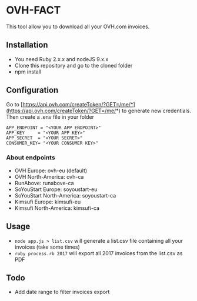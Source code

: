 # OVH-FACT

This tool allow you to download all your OVH.com invoices.

## Installation

* You need Ruby 2.x.x and nodeJS 9.x.x
* Clone this repository and go to the cloned folder
* npm install

## Configuration

Go to [https://api.ovh.com/createToken/?GET=/me/*](https://api.ovh.com/createToken/?GET=/me/*) to generate new credentials.
Then create a .env file in your folder

````
APP_ENDPOINT = "<YOUR APP ENDPOINT>"
APP_KEY     = "<YOUR APP KEY>"
APP_SECRET  = "<YOUR SECRET>"
CONSUMER_KEY= "<YOUR CONSUMER KEY>"
````

### About endpoints

* OVH Europe: ovh-eu (default)
* OVH North-America: ovh-ca
* RunAbove: runabove-ca
* SoYouStart Europe: soyoustart-eu
* SoYouStart North-America: soyoustart-ca
* Kimsufi Europe: kimsufi-eu
* Kimsufi North-America: kimsufi-ca

## Usage

* `node app.js > list.csv` will generate a list.csv file containing all your invoices (take some times)
* `ruby process.rb 2017` will export all 2017 invoices from the list.csv as PDF

## Todo

* Add date range to filter invoices export
